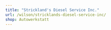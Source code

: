 ```yaml
---
title: "Strickland's Diesel Service Inc."
url: /wilson/stricklands-diesel-service-inc/
shop: Autowerkstatt
---
```


